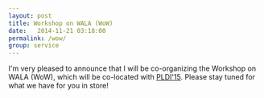 ```yaml
---
layout: post
title: Workshop on WALA (WoW)
date:   2014-11-21 03:18:00
permalink: /wow/
group: service
---
```


I'm very pleased to announce that I will be co-organizing the Workshop on WALA (WoW), which will be co-located with <a href="http://conf.researchr.org/home/pldi2015" target="_blank">PLDI'15</a>. Please stay tuned for what we have for you in store!